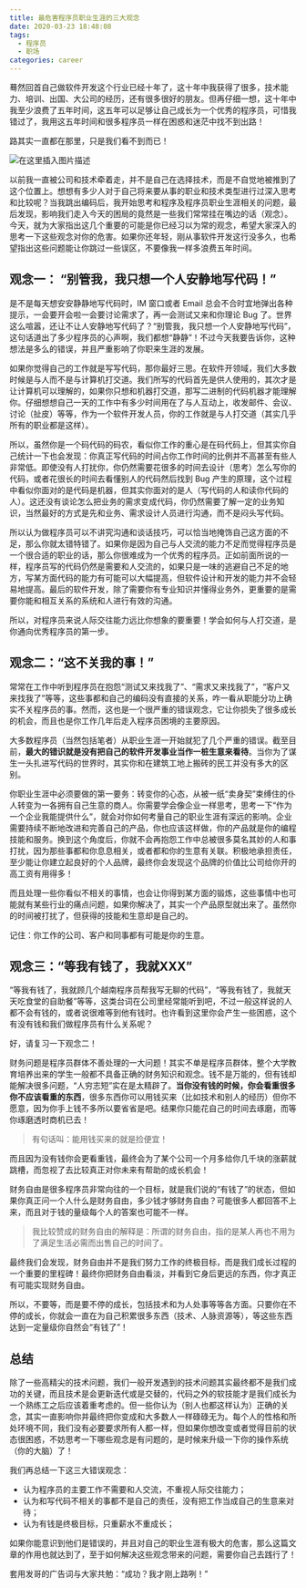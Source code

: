 ```yaml
---
title: 最危害程序员职业生涯的三大观念
date: 2020-03-23 18:48:08
tags:
  - 程序员
  - 职场
categories: career
---
```


蓦然回首自己做软件开发这个行业已经十年了，这十年中我获得了很多，技术能力、培训、出国、大公司的经历，还有很多很好的朋友。但再仔细一想，这十年中我至少浪费了五年时间，这五年可以足够让自己成长为一个优秀的程序员，可惜我错过了，我用这五年时间和很多程序员一样在困惑和迷茫中找不到出路！

路其实一直都在那里，只是我们看不到而已！

![在这里插入图片描述](https://img-blog.csdnimg.cn/20200323184559651.jpg)

以前我一直被公司和技术牵着走，并不是自己在选择技术，而是不自觉地被推到了这个位置上。想想有多少人对于自己将来要从事的职业和技术类型进行过深入思考和比较呢？当我跳出编码后，我开始思考和程序及程序员职业生涯相关的问题，最后发现，影响我们走入今天的困局的竟然是一些我们常常挂在嘴边的话（观念）。今天，就为大家指出这几个重要的可能是你已经习以为常的观念，希望大家深入的思考一下这些观念对你的危害。如果你还年轻，刚从事软件开发这行没多久，也希望指出这些问题能让你跳过一些误区，不要像我一样多浪费五年时间。

## 观念一： “别管我，我只想一个人安静地写代码！”

是不是每天想安安静静地写代码时，IM 窗口或者 Email 总会不合时宜地弹出各种提示，一会要开会啦一会要讨论需求了，再一会测试又来和你理论 Bug 了。世界这么喧嚣，还让不让人安静地写代码了？“别管我，我只想一个人安静地写代码”，这句话道出了多少程序员的心声啊，我们都想“静静”！不过今天我要告诉你，这种想法是多么的错误，并且严重影响了你职来生涯的发展。

如果你觉得自己的工作就是写写代码，那你最好三思。在软件开领域，我们大多数时候是与人而不是与计算机打交道。我们所写的代码首先是供人使用的，其次才是让计算机可以理解的，如果你只想和机器打交道，那写二进制的代码机器才能理解你。仔细想想自己一天的工作中有多少时间用在了与人互动上，收发邮件、会议、讨论（扯皮）等等，作为一个软件开发人员，你的工作就是与人打交道（其实几乎所有的职业都是这样）。

所以，虽然你是一个码代码的码农，看似你工作的重心是在码代码上，但其实你自己统计一下也会发现：你真正写代码的时间占你工作时间的比例并不高甚至有些人非常低。即使没有人打扰你，你仍然需要花很多的时间去设计（思考）怎么写你的代码，或者花很长的时间去看懂别人的代码然后找到 Bug 产生的原理，这个过程中看似你面对的是代码是机器，但其实你面对的是人（写代码的人和读你代码的人）。这还没有谈论怎么把业务的需求变成代码，你仍然需要了解一定的业务知识，当然最好的方式是先和业务、需求设计人员进行沟通，而不是闷头写代码。

所以认为做程序员可以不讲究沟通和谈话技巧，可以恰当地掩饰自己这方面的不足，那么你就太错特错了。如果你是因为自己与人交流的能力不足而觉得程序员是一个很合适的职业的话，那么你很难成为一个优秀的程序员。正如前面所说的一样，程序员写的代码仍然是需要和人交流的，如果只是一味的逃避自己不足的地方，写某方面代码的能力有可能可以大幅提高，但软件设计和开发的能力并不会轻易地提高。最后的软件开发，除了需要你有专业知识并懂得业务外，更重要的是需要你能和相互关系的系统和人进行有效的沟通。

所以，对程序员来说人际交往能力远比你想象的要重要！学会如何与人打交道，是你通向优秀程序员的第一步。

## 观念二：“这不关我的事！”

常常在工作中听到程序员在抱怨“测试又来找我了”、“需求又来找我了”，“客户又来找我了”等等，这些事都和自己的编码没有直接的关系，咋一看从职能分功上确实不关程序员的事。然而，这也是一个很严重的错误观念，它让你损失了很多成长的机会，而且也是你工作几年后走入程序员困境的主要原因。

大多数程序员（当然包括笔者）从职业生涯一开始就犯了几个严重的错误。截至目前，**最大的错识就是没有把自己的软件开发事业当作一桩生意来看待**。当你为了谋生一头扎进写代码的世界时，其实你和在建筑工地上搬砖的民工并没有多大的区别。

你职业生涯中必须要做的第一要务：转变你的心态，从被一纸“卖身契”束缚住的仆人转变为一各拥有自己生意的商人。你需要学会像企业一样思考，思考一下“作为一个企业我能提供什么”，就会对你如何考量自己的职业生涯有深远的影响。企业需要持续不断地改进和完善自己的产品，你也应该这样做，你的产品就是你的编程技能和服务。换到这个角度后，你就不会再抱怨工作中总被很多莫名其妙的人和事打扰，因为那些事都和你息息相关，或者都和你的生意有关联。积极地承担责任，至少能让你建立起良好的个人品牌，最终你会发现这个品牌的价值比公司给你开的高工资有用得多！

而且处理一些你看似不相关的事情，也会让你得到某方面的锻炼，这些事情中也可能就有某些行业的痛点问题，如果你解决了，其实一个产品原型就出来了。虽然你的时间被打扰了，但获得的技能和生意却是自己的。

记住：你工作的公司、客户和同事都有可能是你的生意。

## 观念三：“等我有钱了，我就XXX”

“等我有钱了，我就顾几个越南程序员帮我写无聊的代码”，“等我有钱了，我就天天吃食堂的自助餐”等等，这类台词在公司里经常能听到吧，不过一般这样说的人都不会有钱的，或者说很难等到他有钱时。也许看到这里你会产生一些困惑，这个有没有钱和我们做程序员有什么关系呢？

好，请复习一下观念二！

财务问题是程序员群体不善处理的一大问题！其实不单是程序员群体，整个大学教育培养出来的学生一般都不具备正确的财务知识和观念。钱不是万能的，但有钱却能解决很多问题，“人穷志短”实在是太精辟了。**当你没有钱的时候，你会看重很多你不应该看重的东西**，很多东西你可以用钱买来（比如技术和别人的经历）但你不愿意，因为你手上钱不多所以要省省是吧。结果你只能花自己的时间去琢磨，而等你琢磨透时商机已去！

> 有句话叫：能用钱买来的就是捡便宜！

而且因为没有钱你会更看重钱，最终会为了某个公司一个月多给你几千块的涨薪就跳槽，而忽视了去比较真正对你未来有帮助的成长机会！

财务自由是很多程序员非常向往的一个目标，就是我们说的“有钱了”的状态，但如果你真正问一个人什么是财务自由，多少钱才够财务自由？可能很多人都回答不上来，而且对于钱的量级每个人的答案也可能不一样。

> 我比较赞成的财务自由的解释是：所谓的财务自由，指的是某人再也不用为了满足生活必需而出售自己的时间了。

最终我们会发现，财务自由并不是我们努力工作的终极目标，而是我们成长过程的一个重要的里程碑！最终你把财务自由看淡，并看到它身后更远的东西，你才真正有可能实现财务自由。

所以，不要等，而是要不停的成长，包括技术和为人处事等等各方面。只要你在不停的成长，你就会一直在为自己积累很多东西（技术、人脉资源等），等这些东西达到一定量级你自然会“有钱了”！

## 总结

除了一些高精尖的技术问题，我们一般开发遇到的技术问题其实最终都不是我们成功的关键，而且技术是会更新迭代或是交替的，代码之外的软技能才是我们成长为一个熟练工之后应该着重考虑的。但一些你认为（别人也都这样认为）正确的关念，其实一直影响你并最终把你变成和大多数人一样碌碌无为。每个人的性格和所处环境不同，我们没有必要要求所有人都一样，但如果你想改变或者觉得目前的状态很困惑，不妨思考一下哪些观念是有问题的，是时候来升级一下你的操作系统（你的大脑）了！

我们再总结一下这三大错误观念：

- 认为程序员的主要工作不需要和人交流，不重视人际交往能力；
- 认为和写代码不相关的事都不是自己的责任，没有把工作当成自己的生意来对待；
- 认为有钱是终极目标，只重薪水不重成长；

如果你能意识到他们是错误的，并且对自己的职业生涯有极大的危害，那么这篇文章的作用也就达到了，至于如何解决这些观念带来的问题，需要你自己去践行了！

套用发哥的广告词与大家共勉：“成功？我才刚上路咧！”